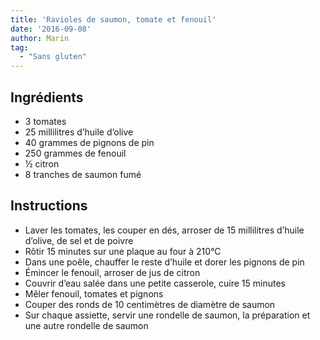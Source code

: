 ```yaml
---
title: 'Ravioles de saumon, tomate et fenouil'
date: '2016-09-08'
author: Marin
tag: 
  - "Sans gluten"
---
```

## Ingrédients
- 3 tomates
- 25 millilitres d’huile d’olive
- 40 grammes de pignons de pin
- 250 grammes de fenouil
- ½ citron
- 8 tranches de saumon fumé

## Instructions
- Laver les tomates, les couper en dés, arroser de 15 millilitres d’huile d’olive, de sel et de poivre
- Rôtir 15 minutes sur une plaque au four à 210°C
- Dans une poêle, chauffer le reste d’huile et dorer les pignons de pin
- Émincer le fenouil, arroser de jus de citron
- Couvrir d’eau salée dans une petite casserole, cuire 15 minutes
- Mêler fenouil, tomates et pignons
- Couper des ronds de 10 centimètres de diamètre de saumon
- Sur chaque assiette, servir une rondelle de saumon, la préparation et une autre rondelle de saumon

